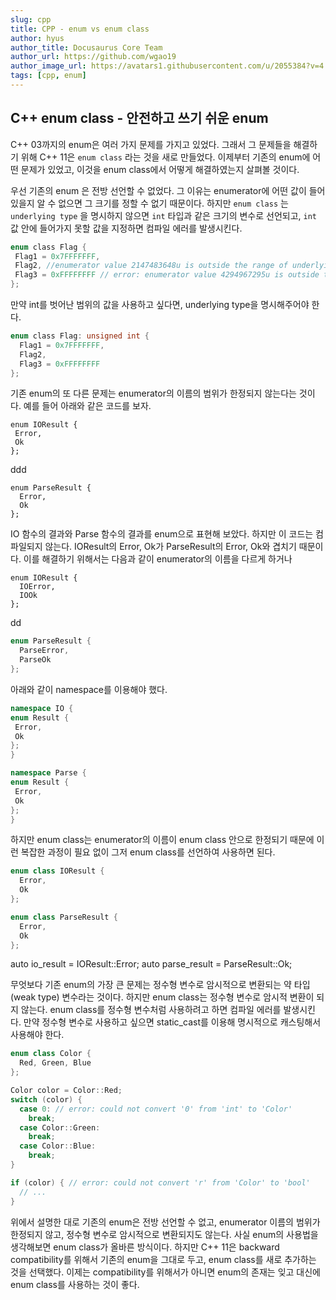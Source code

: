 ```yaml
---
slug: cpp
title: CPP - enum vs enum class
author: hyus
author_title: Docusaurus Core Team
author_url: https://github.com/wgao19
author_image_url: https://avatars1.githubusercontent.com/u/2055384?v=4
tags: [cpp, enum]
---
```


## C++ enum class - 안전하고 쓰기 쉬운 enum

C++ 03까지의 enum은 여러 가지 문제를 가지고 있었다. 그래서 그 문제들을 해결하기 위해 C++ 11은 `enum class` 라는 것을 새로 만들었다.
이제부터 기존의 enum에 어떤 문제가 있었고, 이것을 enum class에서 어떻게 해결하였는지 살펴볼 것이다.

우선 기존의 enum 은 전방 선언할 수 없었다. 그 이유는 enumerator에 어떤 값이 들어있을지 알 수 없으면 그 크기를 정할 수 없기 때문이다. 하지만 `enum class` 는 `underlying type` 을 명시하지 않으면 `int` 타입과 같은 크기의 변수로 선언되고, `int` 값 안에 들어가지 못할 값을 지정하면 컴파일 에러를 발생시킨다.

 ```c
enum class Flag {
  Flag1 = 0x7FFFFFFF,
  Flag2, //enumerator value 2147483648u is outside the range of underlying type ‘int’
  Flag3 = 0xFFFFFFFF // error: enumerator value 4294967295u is outside the range of underlying type ‘int’
};
```

만약 int를 벗어난 범위의 값을 사용하고 싶다면, underlying type을 명시해주어야 한다.

```c
enum class Flag: unsigned int {
  Flag1 = 0x7FFFFFFF,
  Flag2,
  Flag3 = 0xFFFFFFFF
};
```

 기존 enum의 또 다른 문제는 enumerator의 이름의 범위가 한정되지 않는다는 것이다. 예를 들어 아래와 같은 코드를 보자.

 ```
enum IOResult {
  Error,
  Ok
};
```

ddd

```
enum ParseResult {
  Error,
  Ok
};
```

IO 함수의 결과와 Parse 함수의 결과를 enum으로 표현해 보았다. 하지만 이 코드는 컴파일되지 않는다. IOResult의 Error, Ok가 ParseResult의 Error, Ok와 겹치기 때문이다. 이를 해결하기 위해서는 다음과 같이 enumerator의 이름을 다르게 하거나

```
enum IOResult {
  IOError,
  IOOk
};
```

dd

```cpp
enum ParseResult {
  ParseError,
  ParseOk
};
```

아래와 같이 namespace를 이용해야 했다.

 ```cpp
namespace IO {
enum Result {
  Error,
  Ok
};
}

namespace Parse {
enum Result {
  Error,
  Ok
};
}
```

하지만 enum class는 enumerator의 이름이 enum class 안으로 한정되기 때문에 이런 복잡한 과정이 필요 없이 그저 enum class를 선언하여 사용하면 된다.

```cpp
enum class IOResult {
  Error,
  Ok
};

enum class ParseResult {
  Error,
  Ok
};
```

auto io_result = IOResult::Error;
auto parse_result = ParseResult::Ok;

 무엇보다 기존 enum의 가장 큰 문제는 정수형 변수로 암시적으로 변환되는 약 타입(weak type) 변수라는 것이다. 하지만 enum class는 정수형 변수로 암시적 변환이 되지 않는다. enum class를 정수형 변수처럼 사용하려고 하면 컴파일 에러를 발생시킨다. 만약 정수형 변수로 사용하고 싶으면 static_cast를 이용해 명시적으로 캐스팅해서 사용해야 한다.

```cpp
enum class Color {
  Red, Green, Blue
};

Color color = Color::Red;
switch (color) {
  case 0: // error: could not convert '0' from 'int' to 'Color'
    break;
  case Color::Green:
    break;
  case Color::Blue:
    break;
}

if (color) { // error: could not convert 'r' from 'Color' to 'bool'
  // ...
}
```

위에서 설명한 대로 기존의 enum은 전방 선언할 수 없고, enumerator 이름의 범위가 한정되지 않고, 정수형 변수로 암시적으로 변환되지도 않는다. 사실 enum의 사용법을 생각해보면 enum class가 올바른 방식이다. 하지만 C++ 11은 backward compatibility를 위해서 기존의 enum을 그대로 두고, enum class를 새로 추가하는 것을 선택했다. 이제는 compatibility를 위해서가 아니면 enum의 존재는 잊고 대신에 enum class를 사용하는 것이 좋다.
